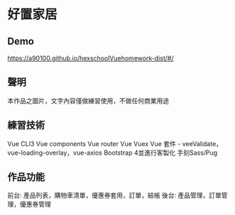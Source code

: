 # 好置家居

## Demo
https://a90100.github.io/hexschoolVuehomework-dist/#/

## 聲明
本作品之圖片，文字內容僅做練習使用，不做任何商業用途

## 練習技術
Vue CLI3
Vue components
Vue router
Vue Vuex
Vue 套件 - veeValidate，vue-loading-overlay，vue-axios
Bootstrap 4並進行客製化
手刻Sass/Pug

## 作品功能
前台: 產品列表，購物車清單，優惠券套用，訂單，結帳
後台: 產品管理，訂單管理，優惠券管理
